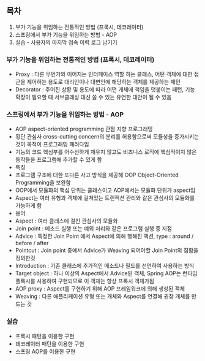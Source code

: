 ## 목차
1. 부가 기능을 위임하는 전통적인 방법 (프록시, 데코레이터)
2. 스프링에서 부가 기능을 위임하는 방법 - AOP
3. 실습 - 사용자의 마지막 접속 이력 로그 남기기
### 부가 기능을 위임하는 전통적인 방법 (프록시, 데코레이터)
- Proxy : 다른 무언가와 이어지는 인터페이스 역할 하는 클래스, 어떤 객체에 대한 접근을 제어하는 용도로 대리인이나 대변인에 해당하는 객체를 제공하는 패턴 
- Decorator : 주어진 상황 및 용도에 따라 어떤 개체에 책임을 덧붙이는 패턴, 기능 확장이 필요할 때 서브클래싱 대신 쓸 수 있는 유연한 대안이 될 수 있음
### 스프링에서 부가 기능을 위임하는 방법 - AOP
- AOP aspect-oriented programming 관점 지향 프로그래밍
- 횡단 관심사 cross-cutting concern의 분리를 허용함으로써 모듈성을 증가시키는 것이 목적이 프로그래밍 패러다임
- 기능의 코드 핵심부를 어수선하게 채우지 않고도 비즈니스 로직에 핵심적이지 않은 동작들을 프로그램에 추가할 수 있게 함
- 특징
- 프로그램 구조에 대한 또다른 사고 방식을 제공해 OOP Object-Oriented Programming을 보완함
- OOP에서 모듈화의 핵심 단위는 클래스이고 AOP에서는 모듈화 단위가 aspect임
- Aspect는 여러 유형과 객체에 걸쳐있는 트랜잭션 관리와 같은 관심사의 모듈화를 가능하게 함
- 용어
- Aspect : 여러 클래스에 걸친 관심사의 모듈화
- Join point : 메소드 실행 또는 예외 처리와 같은 프로그램 실행 중 지점
- Advice : 특정한 Join Point 에서 Aspect에 의해 행해진 액션, type : around / before / after
- Pointcut : Join point 중에서 Advice가 Weaving 되어야할 Join Point의 집합을 정의한것
- Introduction : 기존 클래스에 추가적인 메소드나 필드를 선언하여 사용하는 방식
- Target object : 하나 이상의 Aspect에서 Advice된 객체, Spring AOP는 런타임 플록시를 사용하여 구현되므로 이 객체는 항상 프록시 객체가됨
- AOP proxy : Aspect를 구현하기 위해 AOP 프레임워크에 의해 생성된 객체
- Weaving : 다른 애플리케이션 유형 또는 개체와 Aspect를 연결해 권장 개체를 만드는 것
### 실습
- 프록시 패턴을 이용한 구현
- 데코레이터 패턴을 이용한 구현
- 스프링 AOP를 이용한 구현 















